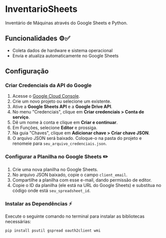# InventarioSheets ️

Inventário de Máquinas através do Google Sheets e Python. 

## Funcionalidades ⚙️✅

* Coleta dados de hardware e sistema operacional
* Envia e atualiza automaticamente no Google Sheets

## Configuração ️

### Criar Credenciais da API do Google 

1.  Acesse o [Google Cloud Console](https://console.cloud.google.com/).
2.  Crie um novo projeto ou selecione um existente.
3.  Ative a **Google Sheets API** e a **Google Drive API**.
4.  No menu "Credenciais", clique em **Criar credenciais > Conta de serviço**.
5.  Dê um nome à conta e clique em **Criar e continuar**.
6.  Em Funções, selecione **Editor** e prossiga.
7.  Na guia "Chaves", clique em **Adicionar chave > Criar chave JSON**.
8.  O arquivo JSON será baixado. Coloque-o na pasta do projeto e renomeie para `seu_arquivo_credenciais.json`.

### Configurar a Planilha no Google Sheets ✏️

1.  Crie uma nova planilha no Google Sheets.
2.  No arquivo JSON baixado, copie o campo `client_email`.
3.  Compartilhe a planilha com esse e-mail, dando permissão de editor.
4.  Copie o ID da planilha (ele está na URL do Google Sheets) e substitua no código onde está `seu_spreadsheet_id`.

### Instalar as Dependências ⚡

Execute o seguinte comando no terminal para instalar as bibliotecas necessárias:

```bash
pip install psutil gspread oauth2client wmi
